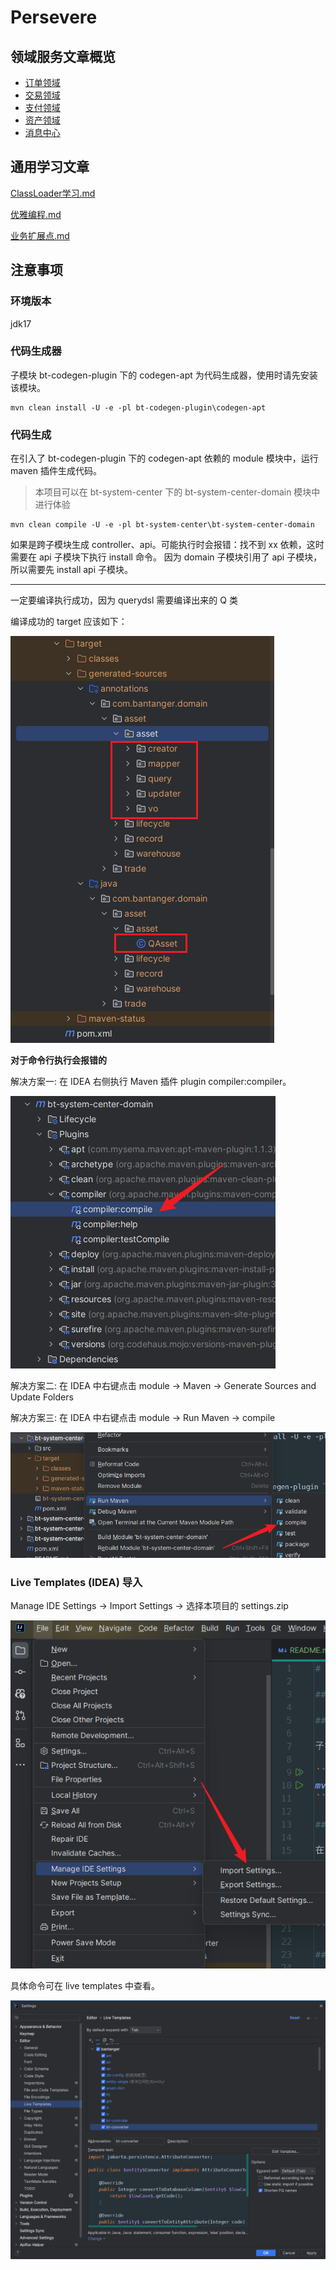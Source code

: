 # Persevere

## 领域服务文章概览

- [订单领域](bt-system-center/bt-system-center-domain/src/main/java/com/bantanger/domain/trade/order/订单领域.md)
- [交易领域](bt-system-center/bt-system-center-domain/src/main/java/com/bantanger/domain/trade/交易领域.md)
- [支付领域](bt-system-center/bt-system-center-domain/src/main/java/com/bantanger/domain/pay/支付领域.md)
- [资产领域](bt-system-center/bt-system-center-domain/src/main/java/com/bantanger/domain/asset/资产领域.md)
- [消息中心](bt-system-center/bt-system-center-domain/src/main/java/com/bantanger/domain/message/消息领域.md)

## 通用学习文章

[ClassLoader学习.md](bt-practise/elegant-practise/ClassLoader学习.md)

[优雅编程.md](bt-practise/elegant-practise/优雅编程.md)

[业务扩展点.md](bt-common-starters/bt-extension-spring-boot-starter/业务扩展点.md)

## 注意事项

### 环境版本

jdk17

### 代码生成器

子模块 bt-codegen-plugin 下的 codegen-apt 为代码生成器，使用时请先安装该模块。

```shell
mvn clean install -U -e -pl bt-codegen-plugin\codegen-apt
```

### 代码生成

在引入了 bt-codegen-plugin 下的 codegen-apt 依赖的 module 模块中，运行 maven 插件生成代码。

> 本项目可以在 bt-system-center 下的 bt-system-center-domain 模块中进行体验

```shell
mvn clean compile -U -e -pl bt-system-center\bt-system-center-domain
```

如果是跨子模块生成 controller、api。可能执行时会报错：找不到 xx 依赖，这时需要在 api 子模块下执行 install 命令。
因为 domain 子模块引用了 api 子模块，所以需要先 install api 子模块。

---

一定要编译执行成功，因为 querydsl 需要编译出来的 Q 类

编译成功的 target 应该如下：

![编译成功的target目录.png](docs/photo/编译成功的target目录.png)

**对于命令行执行会报错的**

解决方案一: 在 IDEA 右侧执行 Maven 插件 plugin compiler:compiler。

![img2.png](docs/photo/img2.png)

解决方案二: 在 IDEA 中右键点击 module -> Maven -> Generate Sources and Update Folders

解决方案三: 在 IDEA 中右键点击 module -> Run Maven -> compile

![img3.png](docs/photo/img3.png)

### Live Templates (IDEA) 导入

Manage IDE Settings -> Import Settings -> 选择本项目的 settings.zip 

![img.png](docs/photo/img.png)

具体命令可在 live templates 中查看。

![img4.png](docs/photo/img4.png)